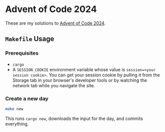 # Advent of Code 2024

These are my solutions to [Advent of Code 2024](https://adventofcode.com/2024).

## `Makefile` Usage

### Prerequisites

- `cargo`
- A `SESSION_COOKIE` environment variable whose value is `session=<your session cookie>`. You can get your session cookie by pulling it from the Storage tab in your browser's developer tools or by watching the network tab while you navigate the site.

### Create a new day

```bash
make new
```

This runs `cargo new`, downloads the input for the day, and commits everything.
